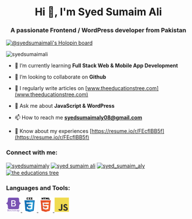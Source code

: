 <h1 align="center">Hi 👋, I'm Syed Sumaim Ali</h1>
<h3 align="center">A passionate Frontend / WordPress developer from Pakistan</h3>

[![@syedsumaimali's Holopin board](https://holopin.me/syedsumaimali)](https://holopin.io/@syedsumaimali)

<p align="left"> <img src="https://komarev.com/ghpvc/?username=syedsumaimali&label=Profile%20views&color=0e75b6&style=flat" alt="syedsumaimali" /> </p>

- 🌱 I’m currently learning **Full Stack Web & Mobile App Development**

- 👯 I’m looking to collaborate on **Github**

- 📝 I regularly write articles on [www.theeducationstree.com](www.theeducationstree.com)

- 💬 Ask me about **JavaScript & WordPress**

- 📫 How to reach me **syedsumaimaly08@gmail.com**

- 📄 Know about my experiences [https://resume.io/r/FEcfIBB5f](https://resume.io/r/FEcfIBB5f)

<h3 align="left">Connect with me:</h3>
<p align="left">
<a href="https://twitter.com/syedsumaimaly" target="blank"><img align="center" src="https://raw.githubusercontent.com/rahuldkjain/github-profile-readme-generator/master/src/images/icons/Social/twitter.svg" alt="syedsumaimaly" height="30" width="40" /></a>
<a href="https://linkedin.com/in/syed sumaim ali" target="blank"><img align="center" src="https://raw.githubusercontent.com/rahuldkjain/github-profile-readme-generator/master/src/images/icons/Social/linked-in-alt.svg" alt="syed sumaim ali" height="30" width="40" /></a>
<a href="https://instagram.com/syed_sumaim_aly" target="blank"><img align="center" src="https://raw.githubusercontent.com/rahuldkjain/github-profile-readme-generator/master/src/images/icons/Social/instagram.svg" alt="syed_sumaim_aly" height="30" width="40" /></a>
<a href="https://www.youtube.com/c/the educations tree" target="blank"><img align="center" src="https://raw.githubusercontent.com/rahuldkjain/github-profile-readme-generator/master/src/images/icons/Social/youtube.svg" alt="the educations tree" height="30" width="40" /></a>
</p>

<h3 align="left">Languages and Tools:</h3>
<p align="left"> <a href="https://getbootstrap.com" target="_blank" rel="noreferrer"> <img src="https://raw.githubusercontent.com/devicons/devicon/master/icons/bootstrap/bootstrap-plain-wordmark.svg" alt="bootstrap" width="40" height="40"/> </a> <a href="https://www.w3schools.com/css/" target="_blank" rel="noreferrer"> <img src="https://raw.githubusercontent.com/devicons/devicon/master/icons/css3/css3-original-wordmark.svg" alt="css3" width="40" height="40"/> </a> <a href="https://www.w3.org/html/" target="_blank" rel="noreferrer"> <img src="https://raw.githubusercontent.com/devicons/devicon/master/icons/html5/html5-original-wordmark.svg" alt="html5" width="40" height="40"/> </a> <a href="https://developer.mozilla.org/en-US/docs/Web/JavaScript" target="_blank" rel="noreferrer"> <img src="https://raw.githubusercontent.com/devicons/devicon/master/icons/javascript/javascript-original.svg" alt="javascript" width="40" height="40"/> </a> </p>
